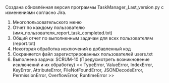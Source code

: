 Cоздана обновлённая версия программы TaskManager_Last_version.py
с изменениями согласно Jira.
1. Многопользовательского меню
2. Отчет по каждому пользователю (имя_пользователя_report_task_completed.txt)
3. Общий отчет по выполненным задачам для всех пользователям (report.txt)
4. Некоторая обработка исключений в добавленный код
5. Сохраняется файл зарегистрированных пользователей users.txt
6. Выполнена задача: SCRUM-10 (Предусмотреть возникновение исключений и их обработку)  << TypeError, ValueError, IndexError, KeyError, AttributeError, FileNotFoundError, JSONDecodeError, PermissionError, OverflowError, RuntimeError >>
